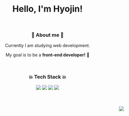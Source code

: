 <h1 align="center">Hello, I'm Hyojin!</h3>
<br/>

<h3 align="center">🙌 About me 🙌</h3>
<div align="center">
  <p>Currently I am studying web development.</p>
  <p>My goal is to be a <b>front-end developer!</b> 🍊</p>
</div>
<br/>

<h3 align="center">💥 Tech Stack 💥</h3>
<div display="flex" flex-direction="column" align="center">
  <img src="https://img.shields.io/badge/HTML5-E34F26?style=flat&logo=HTML5&logoColor=white">
  <img src="https://img.shields.io/badge/CSS3-1572B6?style=flat&logo=CSS3&logoColor=white">
  <img src="https://img.shields.io/badge/JavaScript-F7DF1E?style=flat&logo=JavaScript&logoColor=white">
  <img src="https://img.shields.io/badge/React-61DAFB?style=flat&logo=React&logoColor=white">
</div>

<br/>
<br/>
<br/>

</div>

<div align="right">
<img src="https://hits.seeyoufarm.com/api/count/incr/badge.svg?url=https%3A%2F%2Fgithub.com%2Fsu-no&count_bg=%23D1A7D8&title_bg=%23555555&icon=&icon_color=%23E7E7E7&title=hits&edge_flat=false">
</div>
